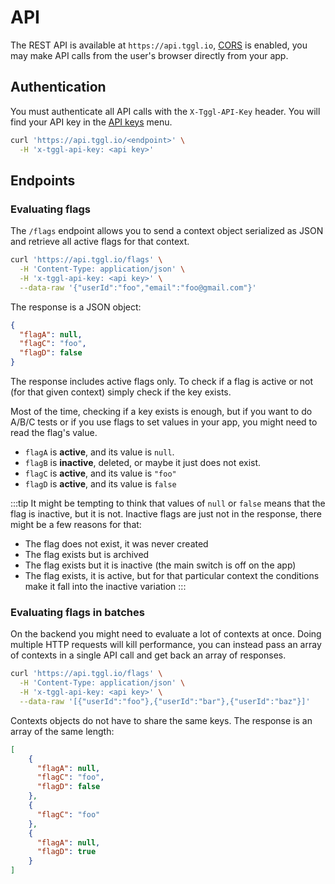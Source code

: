 # API

The REST API is available at `https://api.tggl.io`, [CORS](https://developer.mozilla.org/en-US/docs/Web/HTTP/CORS) 
is enabled, you may make API calls from the user's browser directly from your app.

## Authentication

You must authenticate all API calls with the `X-Tggl-API-Key` header. You will find your API key in the 
[API keys](http://localhost:3001/projects/default/api-keys) menu.

```bash
curl 'https://api.tggl.io/<endpoint>' \
  -H 'x-tggl-api-key: <api key>'
```

## Endpoints
### Evaluating flags

The `/flags` endpoint allows you to send a context object serialized as JSON and retrieve all active flags for that context.
```bash
curl 'https://api.tggl.io/flags' \
  -H 'Content-Type: application/json' \
  -H 'x-tggl-api-key: <api key>' \
  --data-raw '{"userId":"foo","email":"foo@gmail.com"}'
```

The response is a JSON object:
```json
{
  "flagA": null,
  "flagC": "foo",
  "flagD": false
}
```

The response includes active flags only. To check if a flag is active or not (for that given context) 
simply check if the key exists. 

Most of the time, checking if a key exists is enough, but if you want to do A/B/C tests or
if you use flags to set values in your app, you might need to read the flag's value.

- `flagA` is **active**, and its value is `null`. 
- `flagB` is **inactive**, deleted, or maybe it just does not exist.
- `flagC` is **active**, and its value is `"foo"`
- `flagD` is **active**, and its value is `false`

:::tip
It might be tempting to think that values of `null` or `false` means that the flag is inactive, but it is not.
Inactive flags are just not in the response, there might be a few reasons for that:
- The flag does not exist, it was never created
- The flag exists but is archived
- The flag exists but it is inactive (the main switch is off on the app)
- The flag exists, it is active, but for that particular context the conditions make it fall into the inactive variation
:::

### Evaluating flags in batches

On the backend you might need to evaluate a lot of contexts at once. Doing multiple HTTP requests will kill performance,
you can instead pass an array of contexts in a single API call and get back an array of responses.

```bash
curl 'https://api.tggl.io/flags' \
  -H 'Content-Type: application/json' \
  -H 'x-tggl-api-key: <api key>' \
  --data-raw '[{"userId":"foo"},{"userId":"bar"},{"userId":"baz"}]'
```

Contexts objects do not have to share the same keys. The response is an array of the same length:
```json
[
    {
      "flagA": null,
      "flagC": "foo",
      "flagD": false
    },
    {
      "flagC": "foo"
    },
    {
      "flagA": null,
      "flagD": true
    }
]
```

